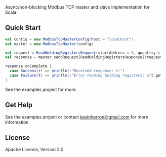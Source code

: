 Async/non-blocking Modbus TCP master and slave implementation for Scala.

Quick Start
--------
  ```scala
  val config = new ModbusTcpMasterConfig(host = "localhost")
  val master = new ModbusTcpMaster(config)

  val request = ReadHoldingRegistersRequest(startAddress = 0, quantity = 10)
  val response = master.sendRequest[ReadHoldingRegistersResponse](request)
  
  response.onComplete {
    case Success(r) => println(s"Received response: $r")
    case Failure(t) => println(s"Error reading holding registers: ${t.getMessage}")
  }
  ```
  
  See the examples project for more.
  
Get Help
--------

See the examples project or contact kevinherron@gmail.com for more information.


License
--------

Apache License, Version 2.0
